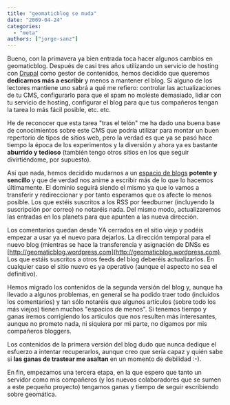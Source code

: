 ```yaml
---
title: "geomaticblog se muda"
date: "2009-04-24"
categories: 
  - "meta"
authors: ["jorge-sanz"]
---
```


Bueno, con la primavera ya bien entrada toca hacer algunos cambios en geomaticblog. Después de casi tres años utilizando un servicio de hosting con [Drupal](http://www.drupal.org) como gestor de contenidos, hemos decidido que queremos **dedicarnos más a escribir** y menos a mantener el blog. Si alguno de los lectores mantiene uno sabrá a qué me refiero: controlar las actualizaciones de tu CMS, configurarlo para que el spam no moleste demasiado, lidiar con tu servicio de hosting, configurar el blog para que tus compañeros tengan la tarea lo más fácil posible, etc. etc.

He de reconocer que esta tarea "tras el telón" me ha dado una buena base de conocimientos sobre este CMS que podría utilizar para montar un buen repertorio de tipos de sitios web, pero la verdad es que ya se pasó hace tiempo la época de los experimentos y la diversión y ahora ya es bastante **aburrido y tedioso** (también tengo otros sitios en los que seguir divirtiéndome, por supuesto).

Así que nada, hemos decidido mudarnos a un [espacio de blogs](http://www.wordpress.com) **potente y sencillo** y que de verdad nos anime a escribir más de lo que lo hacemos últimamente. El dominio seguirá siendo el mismo ya que lo vamos a transferir y redireccionar y por tanto esperamos que os afecte lo menos posible. Los que estéis suscritos a los RSS por feedburner (incluyendo la suscripción por correo) no notaréis nada. Del mismo modo, actualizaremos las entradas en los planets para que apunten a las nueva dirección.

Los comentarios quedan desde YA cerrados en el sitio viejo y podéis empezar a usar ya el nuevo para dejarlos. La dirección temporal para el nuevo blog (mientras se hace la transferencia y asignación de DNSs es [http://geomaticblog.wordpress.com](http://geomaticblog.wordpress.com). Los que estáis suscritos a otros feeds del blog deberéis actualizarlos. En cualquier caso el sitio nuevo es ya operativo (aunque el aspecto no sea el definitivo).

Hemos migrado los contenidos de la segunda versión del blog y, aunque ha llevado a algunos problemas, en general se ha podido traer todo (incluidos los comentarios) y tan sólo notaréis que algunos artículos (sobre todo los más viejos) tienen muchos "espacios de menos". Si tenemos tiempo y ganas iremos corrigiendo los artículos que nos resulten más interesantes, aunque no prometo nada, ni siquiera por mi parte, no digamos por mis compañeros bloggers.

Los contenidos de la primera versión del blog dudo que nunca dedique el esfuerzo a intentar recuperarlos, aunque creo que sería capaz y quién sabe si **las ganas de trastear me asaltan** en un momento de debilidad :-).

En fin, empezamos una tercera etapa, en la que espero que tanto un servidor como mis compañeros (y los nuevos colaboradores que se sumen a este pequeño proyecto) tengamos ganas y tiempo de seguir escribiendo sobre geomática.
